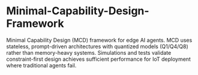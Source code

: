 # Minimal-Capability-Design-Framework
Minimal Capability Design (MCD) framework for edge AI agents. MCD uses stateless, prompt-driven architectures with quantized models (Q1/Q4/Q8) rather than memory-heavy systems. Simulations and tests validate constraint-first design achieves sufficient performance for IoT deployment where traditional agents fail.
